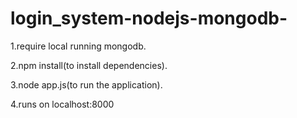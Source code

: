 # login_system-nodejs-mongodb-

1.require local running mongodb.

2.npm install(to install dependencies).

3.node app.js(to run the application).

4.runs on localhost:8000 
